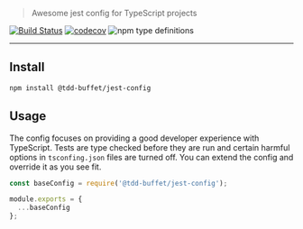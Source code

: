 > Awesome jest config for TypeScript projects

[![Build Status](https://travis-ci.com/NiGhTTraX/tdd-buffet.svg?branch=master)](https://travis-ci.com/NiGhTTraX/tdd-buffet) [![codecov](https://codecov.io/gh/NiGhTTraX/tdd-buffet/branch/master/graph/badge.svg)](https://codecov.io/gh/NiGhTTraX/tdd-buffet) ![npm type definitions](https://img.shields.io/npm/types/@tdd-buffet/jest-config.svg)

----

## Install

```sh
npm install @tdd-buffet/jest-config
```

## Usage

The config focuses on providing a good developer experience with TypeScript. Tests are type checked before they are run and certain harmful options in `tsconfing.json` files are turned off. You can extend the config and override it as you see fit.

```js
const baseConfig = require('@tdd-buffet/jest-config');

module.exports = {
  ...baseConfig
};
```
